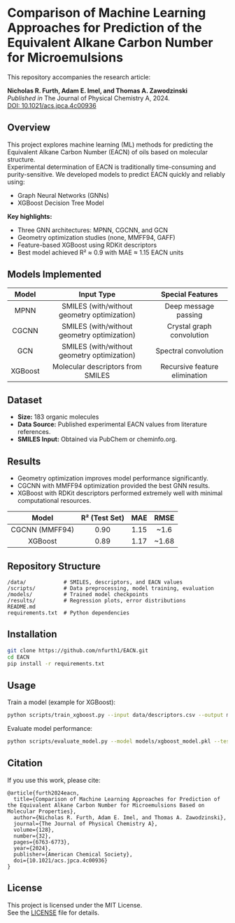 # Comparison of Machine Learning Approaches for Prediction of the Equivalent Alkane Carbon Number for Microemulsions

This repository accompanies the research article:

**Nicholas R. Furth, Adam E. Imel, and Thomas A. Zawodzinski**  
*Published in* The Journal of Physical Chemistry A, 2024.  
[DOI: 10.1021/acs.jpca.4c00936](https://doi.org/10.1021/acs.jpca.4c00936)

## Overview

This project explores machine learning (ML) methods for predicting the Equivalent Alkane Carbon Number (EACN) of oils based on molecular structure.  
Experimental determination of EACN is traditionally time-consuming and purity-sensitive. We developed models to predict EACN quickly and reliably using:

- Graph Neural Networks (GNNs)
- XGBoost Decision Tree Model

**Key highlights:**
- Three GNN architectures: MPNN, CGCNN, and GCN
- Geometry optimization studies (none, MMFF94, GAFF)
- Feature-based XGBoost using RDKit descriptors
- Best model achieved R² ≈ 0.9 with MAE ≈ 1.15 EACN units

## Models Implemented

| Model  | Input Type | Special Features |
|:------:|:----------:|:----------------:|
| MPNN   | SMILES (with/without geometry optimization) | Deep message passing |
| CGCNN  | SMILES (with/without geometry optimization) | Crystal graph convolution |
| GCN    | SMILES (with/without geometry optimization) | Spectral convolution |
| XGBoost | Molecular descriptors from SMILES | Recursive feature elimination |

## Dataset

- **Size:** 183 organic molecules
- **Data Source:** Published experimental EACN values from literature references.
- **SMILES Input:** Obtained via PubChem or cheminfo.org.

## Results

- Geometry optimization improves model performance significantly.
- CGCNN with MMFF94 optimization provided the best GNN results.
- XGBoost with RDKit descriptors performed extremely well with minimal computational resources.

| Model | R² (Test Set) | MAE | RMSE |
|:-----:|:-------------:|:---:|:----:|
| CGCNN (MMFF94) | 0.90 | 1.15 | ~1.6 |
| XGBoost | 0.89 | 1.17 | ~1.68 |

## Repository Structure

```
/data/            # SMILES, descriptors, and EACN values
/scripts/         # Data preprocessing, model training, evaluation
/models/          # Trained model checkpoints
/results/         # Regression plots, error distributions
README.md
requirements.txt  # Python dependencies
```

## Installation

```bash
git clone https://github.com/nfurth1/EACN.git
cd EACN
pip install -r requirements.txt
```

## Usage

Train a model (example for XGBoost):

```bash
python scripts/train_xgboost.py --input data/descriptors.csv --output models/xgboost_model.pkl
```

Evaluate model performance:

```bash
python scripts/evaluate_model.py --model models/xgboost_model.pkl --test data/test_set.csv
```

## Citation

If you use this work, please cite:

```
@article{furth2024eacn,
  title={Comparison of Machine Learning Approaches for Prediction of the Equivalent Alkane Carbon Number for Microemulsions Based on Molecular Properties},
  author={Nicholas R. Furth, Adam E. Imel, and Thomas A. Zawodzinski},
  journal={The Journal of Physical Chemistry A},
  volume={128},
  number={32},
  pages={6763-6773},
  year={2024},
  publisher={American Chemical Society},
  doi={10.1021/acs.jpca.4c00936}
}
```

## License

This project is licensed under the MIT License.  
See the [LICENSE](LICENSE) file for details.
